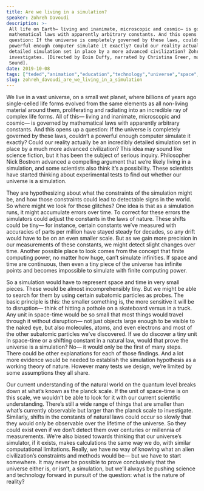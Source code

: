 ```yaml
---
title: Are we living in a simulation?
speaker: Zohreh Davoudi
description: >-
 All life on Earth— living and inanimate, microscopic and cosmic— is governed by
 mathematical laws with apparently arbitrary constants. And this opens up a
 question: If the universe is completely governed by these laws, couldn't a
 powerful enough computer simulate it exactly? Could our reality actually be a
 detailed simulation set in place by a more advanced civilization? Zohreh Davoudi
 investigates. [Directed by Eoin Duffy, narrated by Christina Greer, music by QB
 Sound].
date: 2019-10-08
tags: ["teded","animation","education","technology","universe","space","time","illusion","science","physics","philosophy","computers"]
slug: zohreh_davoudi_are_we_living_in_a_simulation
---
```


We live in a vast universe, on a small wet planet, where billions of years ago
single-celled life forms evolved from the same elements as all non-living material around
them, proliferating and radiating into an incredible ray of complex life forms. All of
this— living and inanimate, microscopic and cosmic— is governed by mathematical laws with
 apparently arbitrary constants. And this opens up a question: If the universe is
completely governed by these laws, couldn’t a powerful enough computer simulate it
exactly? Could our reality actually be an incredibly detailed simulation set in place by
a much more advanced civilization? This idea may sound like science fiction, but it has
been the subject of serious inquiry. Philosopher Nick Bostrom advanced a compelling
argument that we’re likely living in a simulation, and some scientists also think it’s a
possibility. These scientists have started thinking about experimental tests to find out
whether our universe is a simulation.

They are hypothesizing about what the constraints of the simulation might be, and how
those constraints could lead to detectable signs in the world. So where might we look for
those glitches? One idea is that as a simulation runs, it might accumulate errors over
time. To correct for these errors the simulators could adjust the constants in the laws of
nature. These shifts could be tiny— for instance, certain constants we’ve measured with
accuracies of parts per million have stayed steady for decades, so any drift would have to
be on an even smaller scale. But as we gain more precision in our measurements of these
constants, we might detect slight changes over time. Another possible place to look comes
from the concept that finite computing power, no matter how huge, can’t simulate
infinities. If space and time are continuous, then even a tiny piece of the universe has
infinite points and becomes impossible to simulate with finite computing
power.

So a simulation would have to represent space and time in very small pieces. These would
be almost incomprehensibly tiny. But we might be able to search for them by using certain
subatomic particles as probes. The basic principle is this: the smaller something is,
the more sensitive it will be to disruption— think of hitting a pothole on a skateboard
versus in a truck. Any unit in space-time would be so small that most things would travel
through it without disruption— not just objects large enough to be visible to the naked
eye, but also molecules, atoms, and even electrons and most of the other subatomic 
particles we’ve discovered. If we do discover a tiny unit in space-time or a shifting
constant in a natural law, would that prove the universe is a simulation? No— it would
only be the first of many steps. There could be other explanations for each of those
findings. And a lot more evidence would be needed to establish the simulation hypothesis
as a working theory of nature. However many tests we design, we’re limited by some
assumptions they all share.

Our current understanding of the natural world on the quantum level breaks down at what’s
known as the planck scale. If the unit of space-time is on this scale, we wouldn’t be
able to look for it with our current scientific understanding. There’s still a wide range
of things that are smaller than what’s currently observable but larger than the planck 
scale to investigate. Similarly, shifts in the constants of natural laws could occur so
slowly that they would only be observable over the lifetime of the universe. So they
could exist even if we don’t detect them over centuries or millennia of measurements.
We're also biased towards thinking that our universe’s simulator, if it exists, makes
calculations the same way we do, with similar computational limitations. Really, we have
no way of knowing what an alien civilization’s constraints and methods would be— but we
have to start somewhere. It may never be possible to prove conclusively that the universe
either is, or isn’t, a simulation, but we’ll always be pushing science and technology
forward in pursuit of the question: what is the nature of reality?

<!--
ad_duration=0
event="TED-Ed"
external_start_time=0
intro_duration=0
is_subtitle_required="False"
is_talk_featured="False"
language="en"
language_swap="False"
native_language="en"
number_of_related_talks=6
number_of_speakers=0
number_of_subtitled_videos=0
number_of_tags=12
number_of_talk_download_languages=20
number_of_talk_more_resources=0
number_of_talk_recommendations=0
number_of_talks_take_actions=0
post_ad_duration=0
published_timestamp="2019-10-08 21:58:13"
recording_date="2019-10-08"
speaker_name="Zohreh Davoudi"
talk_name="Are we living in a simulation?"
talks_tags=["teded","animation","education","technology","universe","space","time","illusion","science","physics","philosophy","computers"]
url_photo_talk="https://s3.amazonaws.com/talkstar-photos/uploads/cc488ad9-5f2e-45f6-bd45-cc20ae0eaeaa/universesimulation_textless.jpg"
url_webpage="https://www.ted.com/talks/zohreh_davoudi_are_we_living_in_a_simulation"
video_type_name="TED-Ed Original"
-->